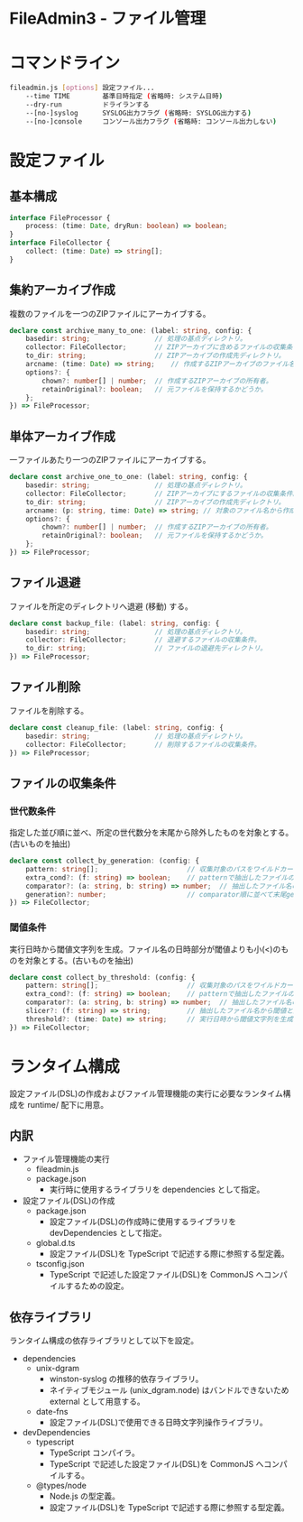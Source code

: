 FileAdmin3 - ファイル管理
========================

# コマンドライン
```bash
fileadmin.js [options] 設定ファイル...
    --time TIME        基準日時指定 (省略時: システム日時)
    --dry-run          ドライランする
    --[no-]syslog      SYSLOG出力フラグ (省略時: SYSLOG出力する)
    --[no-]console     コンソール出力フラグ (省略時: コンソール出力しない)
```

# 設定ファイル
## 基本構成
```TypeScript
interface FileProcessor {
    process: (time: Date, dryRun: boolean) => boolean;
}
interface FileCollector {
    collect: (time: Date) => string[];
}
```

## 集約アーカイブ作成
複数のファイルを一つのZIPファイルにアーカイブする。
```TypeScript
declare const archive_many_to_one: (label: string, config: {
    basedir: string;                // 処理の基点ディレクトリ。
    collector: FileCollector;       // ZIPアーカイブに含めるファイルの収集条件。
    to_dir: string;                 // ZIPアーカイブの作成先ディレクトリ。
    arcname: (time: Date) => string;    // 作成するZIPアーカイブのファイル名。
    options?: {
        chown?: number[] | number;  // 作成するZIPアーカイブの所有者。
        retainOriginal?: boolean;   // 元ファイルを保持するかどうか。
    };
}) => FileProcessor;
```

## 単体アーカイブ作成
一ファイルあたり一つのZIPファイルにアーカイブする。
```TypeScript
declare const archive_one_to_one: (label: string, config: {
    basedir: string;                // 処理の基点ディレクトリ。
    collector: FileCollector;       // ZIPアーカイブにするファイルの収集条件。
    to_dir: string;                 // ZIPアーカイブの作成先ディレクトリ。
    arcname: (p: string, time: Date) => string; // 対象のファイル名から作成するZIPアーカイブファイル名。
    options?: {
        chown?: number[] | number;  // 作成するZIPアーカイブの所有者。
        retainOriginal?: boolean;   // 元ファイルを保持するかどうか。
    };
}) => FileProcessor;
```

## ファイル退避
ファイルを所定のディレクトリへ退避 (移動) する。
```TypeScript
declare const backup_file: (label: string, config: {
    basedir: string;                // 処理の基点ディレクトリ。
    collector: FileCollector;       // 退避するファイルの収集条件。
    to_dir: string;                 // ファイルの退避先ディレクトリ。
}) => FileProcessor;
```

## ファイル削除
ファイルを削除する。
```TypeScript
declare const cleanup_file: (label: string, config: {
    basedir: string;                // 処理の基点ディレクトリ。
    collector: FileCollector;       // 削除するファイルの収集条件。
}) => FileProcessor;
```

## ファイルの収集条件
### 世代数条件
指定した並び順に並べ、所定の世代数分を末尾から除外したものを対象とする。(古いものを抽出)
```TypeScript
declare const collect_by_generation: (config: {
    pattern: string[];                      // 収集対象のパスをワイルドカードで指定。
    extra_cond?: (f: string) => boolean;    // patternで抽出したファイルの追加抽出条件。省略可。
    comparator?: (a: string, b: string) => number;  // 抽出したファイル名の並び順。patternを複数指定した場合は要素ごとに整列する。省略可。
    generation?: number;                    // comparator順に並べて末尾generation件を除いたものを対象とする (古いものを抽出)。
}) => FileCollector;
```

### 閾値条件
実行日時から閾値文字列を生成。ファイル名の日時部分が閾値よりも小(<)のものを対象とする。(古いものを抽出)
```TypeScript
declare const collect_by_threshold: (config: {
    pattern: string[];                      // 収集対象のパスをワイルドカードで指定。
    extra_cond?: (f: string) => boolean;    // patternで抽出したファイルの追加抽出条件。省略可。
    comparator?: (a: string, b: string) => number;  // 抽出したファイル名の並び順。patternを複数指定した場合は要素ごとに整列する。省略可。
    slicer?: (f: string) => string;         // 抽出したファイル名から閾値と比較するための文字列を生成する。
    threshold?: (time: Date) => string;     // 実行日時から閾値文字列を生成する。この閾値文字列よりも小(<)のものを対象とする (古いものを抽出)。
}) => FileCollector;
```

# ランタイム構成
設定ファイル(DSL)の作成およびファイル管理機能の実行に必要なランタイム構成を runtime/ 配下に用意。

## 内訳
* ファイル管理機能の実行
  * fileadmin.js
  * package.json
    * 実行時に使用するライブラリを dependencies として指定。
* 設定ファイル(DSL)の作成
  * package.json
    * 設定ファイル(DSL)の作成時に使用するライブラリを devDependencies として指定。
  * global.d.ts
    * 設定ファイル(DSL)を TypeScript で記述する際に参照する型定義。
  * tsconfig.json
    * TypeScript で記述した設定ファイル(DSL)を CommonJS へコンパイルするための設定。

## 依存ライブラリ
ランタイム構成の依存ライブラリとして以下を設定。
* dependencies
  * unix-dgram
    * winston-syslog の推移的依存ライブラリ。
    * ネイティブモジュール (unix_dgram.node) はバンドルできないため external として用意する。
  * date-fns
    * 設定ファイル(DSL)で使用できる日時文字列操作ライブラリ。
* devDependencies
  * typescript
    * TypeScript コンパイラ。
    * TypeScript で記述した設定ファイル(DSL)を CommonJS へコンパイルする。
  * @types/node
    * Node.js の型定義。
    * 設定ファイル(DSL)を TypeScript で記述する際に参照する型定義。
